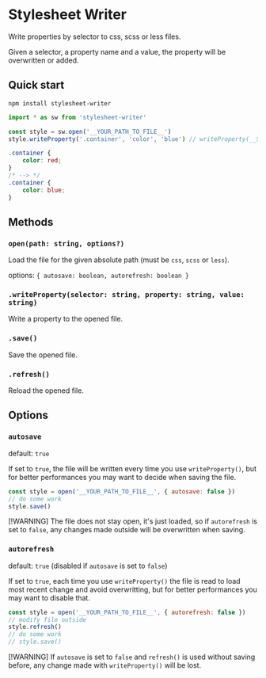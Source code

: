 # Stylesheet Writer

Write properties by selector to css, scss or less files.

Given a selector, a property name and a value, the property will be overwritten or added.


## Quick start

```
npm install stylesheet-writer
```
```js
import * as sw from 'stylesheet-writer'

const style = sw.open('__YOUR_PATH_TO_FILE__')
style.writeProperty('.container', 'color', 'blue') // writeProperty(__SELECTOR__, __PROPERTY_NAME__, __VALUE__)
```

```css
.container {
    color: red;
}
/* --> */
.container {
    color: blue;
}
```


## Methods

### `open(path: string, options?)`

Load the file for the given absolute path (must be `css`, `scss` or `less`).

options: `{ autosave: boolean, autorefresh: boolean }`

### `.writeProperty(selector: string, property: string, value: string)`

Write a property to the opened file.

### `.save()`

Save the opened file.

### `.refresh()`

Reload the opened file.



## Options

### `autosave`

default: `true`

If set to `true`, the file will be written every time you use `writeProperty()`, but for better performances you may want to decide when saving the file.

```js
const style = open('__YOUR_PATH_TO_FILE__', { autosave: false })
// do some work
style.save()
```
[!WARNING]
The file does not stay open, it's just loaded, so if `autorefresh` is set to `false`, any changes made outside will be overwritten when saving.

### `autorefresh`

default: `true`
(disabled if `autosave` is set to `false`)

If set to `true`, each time you use `writeProperty()` the file is read to load most recent change and avoid overwritting, but for better performances you may want to disable that.

```js
const style = open('__YOUR_PATH_TO_FILE__', { autorefresh: false })
// modify file outside
style.refresh()
// do some work
// style.save()
```

[!WARNING]
If `autosave` is set to `false` and `refresh()` is used without saving before, any change made with `writeProperty()` will be lost.